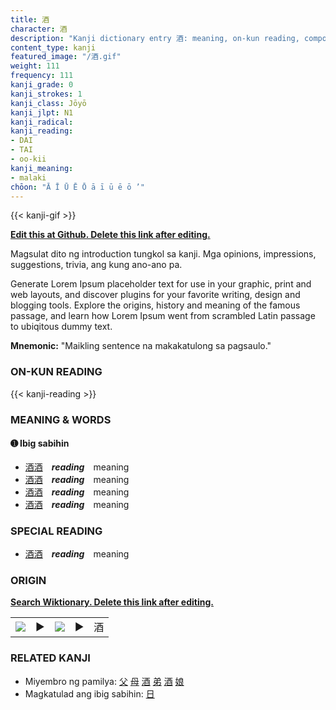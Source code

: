 ```yaml
---
title: 酒
character: 酒
description: "Kanji dictionary entry 酒: meaning, on-kun reading, compounds, origin, related kanji"
content_type: kanji
featured_image: "/酒.gif"
weight: 111
frequency: 111
kanji_grade: 0
kanji_strokes: 1
kanji_class: Jōyō
kanji_jlpt: N1
kanji_radical: 
kanji_reading: 
- DAI
- TAI
- oo-kii
kanji_meaning:
- malaki
chōon: "Ā Ī Ū Ē Ō ā ī ū ē ō ’"
---
```

[//]: # (Don't edit the line below. Kanji animated GIF code is automatically generated.)
{{< kanji-gif >}}

[//]: # (Edit below this line.)

**[Edit this at Github. Delete this link after editing.](https://github.com/tim0g/tim/tree/main/content/kanji/酒/index.md)**

Magsulat dito ng introduction tungkol sa kanji. Mga opinions, impressions, suggestions, trivia, ang kung ano-ano pa.

Generate Lorem Ipsum placeholder text for use in your graphic, print and web layouts, and discover plugins for your favorite writing, design and blogging tools. Explore the origins, history and meaning of the famous passage, and learn how Lorem Ipsum went from scrambled Latin passage to ubiqitous dummy text.
 
**Mnemonic:** "Maikling sentence na makakatulong sa pagsaulo."

### ON-KUN READING

[//]: # (Don't edit the line below. ON-KUN READING code is automatically generated.)
{{< kanji-reading >}}

### MEANING & WORDS

#### ➊ **Ibig sabihin**
  - [酒](../酒)[酒](../酒)　***reading***　meaning
  - [酒](../酒)[酒](../酒)　***reading***　meaning
  - [酒](../酒)[酒](../酒)　***reading***　meaning
  - [酒](../酒)[酒](../酒)　***reading***　meaning

### SPECIAL READING
  - [酒](../酒)[酒](../酒)　***reading***　meaning

### ORIGIN

**[Search Wiktionary. Delete this link after editing.](https://wiktionary.org/wiki/酒)**
<table class="kanji-table"><tr><td>
<img src="60px-酒-bronze.svg.png">
</td><td>▶</td><td>
<img src="60px-酒-oracle.svg.png">
</td><td>▶</td>
<td class="kanji-origin">酒</td>
</tr></table>

### RELATED KANJI
- Miyembro ng pamilya: [父](../父) [母](../母) [酒](../酒) [弟](../弟) [酒](../酒) [娘](../娘)
- Magkatulad ang ibig sabihin: [日](../日)
